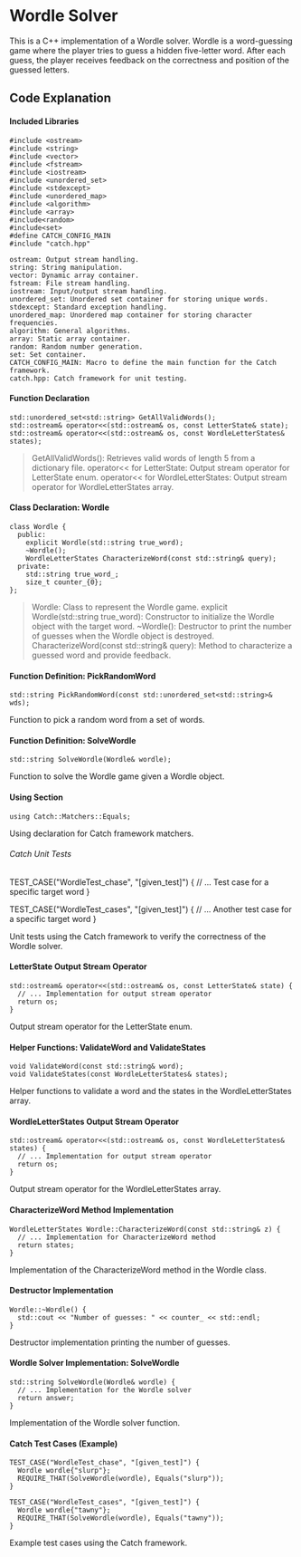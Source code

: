 # Wordle Solver

This is a C++ implementation of a Wordle solver. Wordle is a word-guessing game where the player tries to guess a hidden five-letter word. After each guess, the player receives feedback on the correctness and position of the guessed letters. 

## Code Explanation

#### Included Libraries
```
#include <ostream>
#include <string>
#include <vector>
#include <fstream>
#include <iostream>
#include <unordered_set>
#include <stdexcept>
#include <unordered_map>
#include <algorithm>
#include <array>
#include<random>
#include<set>
#define CATCH_CONFIG_MAIN
#include "catch.hpp"
```
    ostream: Output stream handling.
    string: String manipulation.
    vector: Dynamic array container.
    fstream: File stream handling.
    iostream: Input/output stream handling.
    unordered_set: Unordered set container for storing unique words.
    stdexcept: Standard exception handling.
    unordered_map: Unordered map container for storing character frequencies.
    algorithm: General algorithms.
    array: Static array container.
    random: Random number generation.
    set: Set container.
    CATCH_CONFIG_MAIN: Macro to define the main function for the Catch framework.
    catch.hpp: Catch framework for unit testing.

#### Function Declaration
```
std::unordered_set<std::string> GetAllValidWords();
std::ostream& operator<<(std::ostream& os, const LetterState& state);
std::ostream& operator<<(std::ostream& os, const WordleLetterStates& states);
```
> GetAllValidWords(): Retrieves valid words of length 5 from a dictionary file.
> operator<< for LetterState: Output stream operator for LetterState enum.
> operator<< for WordleLetterStates: Output stream operator for WordleLetterStates array.

#### Class Declaration: Wordle
```
class Wordle {
  public:
    explicit Wordle(std::string true_word);
    ~Wordle();
    WordleLetterStates CharacterizeWord(const std::string& query);
  private:
    std::string true_word_;
    size_t counter_{0};
};
```
> Wordle: Class to represent the Wordle game.
> explicit Wordle(std::string true_word): Constructor to initialize the Wordle object with the target word.
> ~Wordle(): Destructor to print the number of guesses when the Wordle object is destroyed.
> CharacterizeWord(const std::string& query): Method to characterize a guessed word and provide feedback.

#### Function Definition: PickRandomWord
```
std::string PickRandomWord(const std::unordered_set<std::string>& wds);
```
Function to pick a random word from a set of words.

#### Function Definition: SolveWordle
```
std::string SolveWordle(Wordle& wordle);
```
Function to solve the Wordle game given a Wordle object.

#### Using Section
```
using Catch::Matchers::Equals;
```
Using declaration for Catch framework matchers.

###### Catch Unit Tests

TEST_CASE("WordleTest_chase", "[given_test]") {
  // ... Test case for a specific target word
}

TEST_CASE("WordleTest_cases", "[given_test]") {
  // ... Another test case for a specific target word
}

Unit tests using the Catch framework to verify the correctness of the Wordle solver.

#### LetterState Output Stream Operator
```
std::ostream& operator<<(std::ostream& os, const LetterState& state) {
  // ... Implementation for output stream operator
  return os;
}
```
Output stream operator for the LetterState enum.

#### Helper Functions: ValidateWord and ValidateStates
```
void ValidateWord(const std::string& word);
void ValidateStates(const WordleLetterStates& states);
```
Helper functions to validate a word and the states in the WordleLetterStates array.

#### WordleLetterStates Output Stream Operator
```
std::ostream& operator<<(std::ostream& os, const WordleLetterStates& states) {
  // ... Implementation for output stream operator
  return os;
}
```
Output stream operator for the WordleLetterStates array.

#### CharacterizeWord Method Implementation
```
WordleLetterStates Wordle::CharacterizeWord(const std::string& z) {
  // ... Implementation for CharacterizeWord method
  return states;
}
```
Implementation of the CharacterizeWord method in the Wordle class.

#### Destructor Implementation
```
Wordle::~Wordle() {
  std::cout << "Number of guesses: " << counter_ << std::endl;
}
```
Destructor implementation printing the number of guesses.

#### Wordle Solver Implementation: SolveWordle
```
std::string SolveWordle(Wordle& wordle) {
  // ... Implementation for the Wordle solver
  return answer;
}
```
Implementation of the Wordle solver function.

#### Catch Test Cases (Example)
```
TEST_CASE("WordleTest_chase", "[given_test]") {
  Wordle wordle{"slurp"};
  REQUIRE_THAT(SolveWordle(wordle), Equals("slurp"));
}

TEST_CASE("WordleTest_cases", "[given_test]") {
  Wordle wordle{"tawny"};
  REQUIRE_THAT(SolveWordle(wordle), Equals("tawny"));
}
```
Example test cases using the Catch framework.
